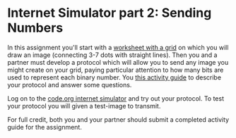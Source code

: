 # Internet Simulator part 2: Sending Numbers
In this assignment you'll start with a [worksheet with a grid](https://docs.google.com/document/d/1C0_8V-LGHUM1ykxiyHQEWl7HdVnLUA3QLnOQVEXUMZM/edit) on which you will draw an image (connecting 3-7 dots with straight lines). Then you and a partner must develop a protocol which will allow you to send any image you might create on your grid, paying particular attention to how many bits are used to represent each binary number. You [this activity guide](https://docs.google.com/document/d/1yoXIBpv1qjhMEBUqxvmVOERRgcGoQ_0dXfho3sDWgg8/edit) to describe your protocol and answer some questions.
 
Log on to the [code.org internet simulator](https://studio.code.org/s/csp1/stage/6/puzzle/2) and try out your protocol. To test your protocol you will given a test-image to transmit.
 
For full credit, both you and your partner should submit a completed activity guide for the assignment.
